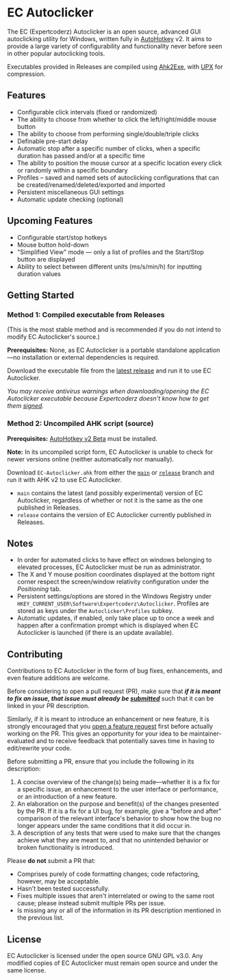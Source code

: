 # EC Autoclicker

The EC (Expertcoderz) Autoclicker is an open source, advanced GUI autoclicking utility for Windows, written fully in
[AutoHotkey](https://www.autohotkey.com/) v2. It aims to provide a large variety of configurability and functionality
never before seen in other popular autoclicking tools.

Executables provided in Releases are compiled using [Ahk2Exe](https://github.com/AutoHotkey/Ahk2Exe),
with [UPX](https://upx.github.io/) for compression.

## Features

* Configurable click intervals (fixed or randomized)
* The ability to choose from whether to click the left/right/middle mouse button
* The ability to choose from performing single/double/triple clicks
* Definable pre-start delay
* Automatic stop after a specific number of clicks, when a specific duration has passed and/or at a specific time
* The ability to position the mouse cursor at a specific location every click or randomly within a specific boundary
* Profiles – saved and named sets of autoclicking configurations that can be created/renamed/deleted/exported and imported
* Persistent miscellaneous GUI settings
* Automatic update checking (optional)

## Upcoming Features

* Configurable start/stop hotkeys
* Mouse button hold-down
* "Simplified View" mode — only a list of profiles and the Start/Stop button are displayed
* Ability to select between different units (ms/s/min/h) for inputting duration values

## Getting Started

### Method 1: Compiled executable from Releases

(This is the most stable method and is recommended if you do not intend to modify EC Autoclicker's source.)

**Prerequisites:** None, as EC Autoclicker is a portable standalone application—no installation or external dependencies is required.

Download the executable file from the [latest release](https://github.com/Expertcoderz/EC-Autoclicker/releases/latest)
and run it to use EC Autoclicker.

*You may receive antivirus warnings when downloading/opening the EC Autoclicker executable because Expertcoderz
doesn't know how to get them [signed](https://en.wikipedia.org/wiki/Code_signing).*

### Method 2: Uncompiled AHK script (source)

**Prerequisites:** [AutoHotkey v2 Beta](https://www.autohotkey.com/download/ahk-v2.exe) must be installed.

**Note:** In its uncompiled script form, EC Autoclicker is unable to check for newer versions online
(neither automatically nor manually).

Download `EC-Autoclicker.ahk` from either the [`main`](https://github.com/Expertcoderz/EC-Autoclicker/tree/main) or
[`release`](https://github.com/Expertcoderz/EC-Autoclicker/tree/release) branch and run it with AHK v2 to use EC Autoclicker.

* `main` contains the latest (and possibly experimental) version of EC Autoclicker, regardless of whether or not it
  is the same as the one published in Releases.
* `release` contains the version of EC Autoclicker currently published in Releases.

## Notes

* In order for automated clicks to have effect on windows belonging to elevated processes, EC Autoclicker must be
  run as administrator.
* The X and Y mouse position coordinates displayed at the bottom right corner respect the screen/window
  relativity configuration under the *Positioning* tab.
* Persistent settings/options are stored in the Windows Registry under `HKEY_CURRENT_USER\Software\Expertcoderz\Autoclicker`.
  Profiles are stored as keys under the `Autoclicker\Profiles` subkey.
* Automatic updates, if enabled, only take place up to once a week and happen after a confirmation prompt which is
  displayed when EC Autoclicker is launched (if there is an update available).

## Contributing

Contributions to EC Autoclicker in the form of bug fixes, enhancements, and even feature additions are welcome.

Before considering to open a pull request (PR), make sure that ***if it is meant to fix an issue,
that issue must already be [submitted](https://github.com/Expertcoderz/EC-Autoclicker/issues/new/choose)*** such
that it can be linked in your PR description.

Similarly, if it is meant to introduce an enhancement or new feature, it is strongly encouraged that you [open a
feature request](https://github.com/Expertcoderz/EC-Autoclicker/issues/new/choose) first before actually working
on the PR. This gives an opportunity for your idea to be maintainer-evaluated and to receive feedback that potentially
saves time in having to edit/rewrite your code.

Before submitting a PR, ensure that you include the following in its description:

1. A concise overview of the change(s) being made—whether it is a fix for a specific issue, an enhancement to the user
  interface or performance, or an introduction of a new feature.
2. An elaboration on the purpose and benefit(s) of the changes presented by the PR. If it is a fix for a UI bug,
   for example, give a "before and after" comparison of the relevant interface's behavior to show how the bug
   no longer appears under the same conditions that it did occur in.
3. A description of any tests that were used to make sure that the changes achieve what they are meant to, and
   that no unintended behavior or broken functionality is introduced.

Please **do not** submit a PR that:

* Comprises purely of code formatting changes; code refactoring, however, may be acceptable.
* Hasn't been tested successfully.
* Fixes multiple issues that aren't interrelated or owing to the same root cause; please instead submit multiple PRs per issue.
* Is missing any or all of the information in its PR description mentioned in the previous list.

## License

EC Autoclicker is licensed under the open source GNU GPL v3.0.
Any modified copies of EC Autoclicker must remain open source and under the same license.
